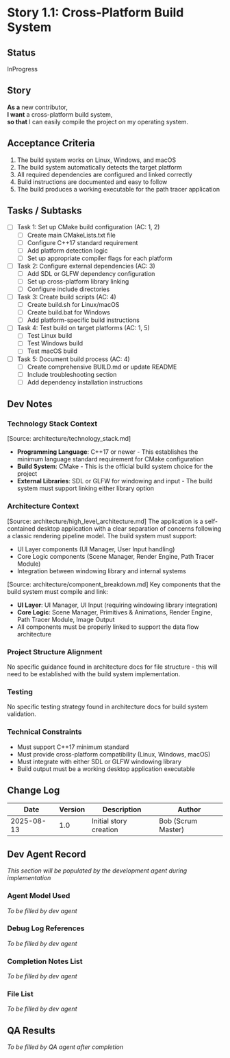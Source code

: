 # Story 1.1: Cross-Platform Build System

## Status
InProgress

## Story

**As a** new contributor,  
**I want** a cross-platform build system,  
**so that** I can easily compile the project on my operating system.

## Acceptance Criteria

1. The build system works on Linux, Windows, and macOS
2. The build system automatically detects the target platform
3. All required dependencies are configured and linked correctly
4. Build instructions are documented and easy to follow
5. The build produces a working executable for the path tracer application

## Tasks / Subtasks

- [ ] Task 1: Set up CMake build configuration (AC: 1, 2)
  - [ ] Create main CMakeLists.txt file
  - [ ] Configure C++17 standard requirement
  - [ ] Add platform detection logic
  - [ ] Set up appropriate compiler flags for each platform
- [ ] Task 2: Configure external dependencies (AC: 3)
  - [ ] Add SDL or GLFW dependency configuration
  - [ ] Set up cross-platform library linking
  - [ ] Configure include directories
- [ ] Task 3: Create build scripts (AC: 4)
  - [ ] Create build.sh for Linux/macOS
  - [ ] Create build.bat for Windows
  - [ ] Add platform-specific build instructions
- [ ] Task 4: Test build on target platforms (AC: 1, 5)
  - [ ] Test Linux build
  - [ ] Test Windows build
  - [ ] Test macOS build
- [ ] Task 5: Document build process (AC: 4)
  - [ ] Create comprehensive BUILD.md or update README
  - [ ] Include troubleshooting section
  - [ ] Add dependency installation instructions

## Dev Notes

### Technology Stack Context
[Source: architecture/technology_stack.md]
- **Programming Language**: C++17 or newer - This establishes the minimum language standard requirement for CMake configuration
- **Build System**: CMake - This is the official build system choice for the project
- **External Libraries**: SDL or GLFW for windowing and input - The build system must support linking either library option

### Architecture Context
[Source: architecture/high_level_architecture.md]
The application is a self-contained desktop application with a clear separation of concerns following a classic rendering pipeline model. The build system must support:
- UI Layer components (UI Manager, User Input handling)
- Core Logic components (Scene Manager, Render Engine, Path Tracer Module)
- Integration between windowing library and internal systems

[Source: architecture/component_breakdown.md]
Key components that the build system must compile and link:
- **UI Layer**: UI Manager, UI Input (requiring windowing library integration)
- **Core Logic**: Scene Manager, Primitives & Animations, Render Engine, Path Tracer Module, Image Output
- All components must be properly linked to support the data flow architecture

### Project Structure Alignment
No specific guidance found in architecture docs for file structure - this will need to be established with the build system implementation.

### Testing
No specific testing strategy found in architecture docs for build system validation.

### Technical Constraints
- Must support C++17 minimum standard
- Must provide cross-platform compatibility (Linux, Windows, macOS)  
- Must integrate with either SDL or GLFW windowing library
- Build output must be a working desktop application executable

## Change Log

| Date | Version | Description | Author |
|------|---------|-------------|---------|
| 2025-08-13 | 1.0 | Initial story creation | Bob (Scrum Master) |

## Dev Agent Record

*This section will be populated by the development agent during implementation*

### Agent Model Used
*To be filled by dev agent*

### Debug Log References
*To be filled by dev agent*

### Completion Notes List
*To be filled by dev agent*

### File List
*To be filled by dev agent*

## QA Results

*To be filled by QA agent after completion*